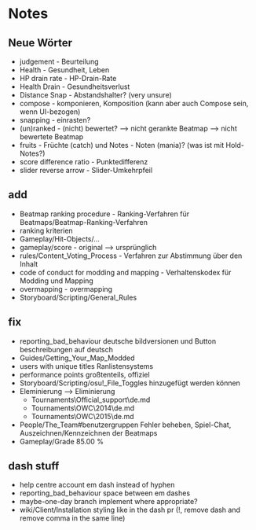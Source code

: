 # Notes

## Neue Wörter

- judgement - Beurteilung
- Health - Gesundheit, Leben
- HP drain rate - HP-Drain-Rate
- Health Drain - Gesundheitsverlust
- Distance Snap - Abstandshalter? (very unsure)
- compose - komponieren, Komposition (kann aber auch Compose sein, wenn UI-bezogen)
- snapping - einrasten?
- (un)ranked - (nicht) bewertet? --> nicht gerankte Beatmap --> nicht bewertete Beatmap
- fruits - Früchte (catch) und Notes - Noten (mania)? (was ist mit Hold-Notes?)
- score difference ratio - Punktedifferenz
- slider reverse arrow - Slider-Umkehrpfeil

## add

- Beatmap ranking procedure - Ranking-Verfahren für Beatmaps/Beatmap-Ranking-Verfahren
- ranking kriterien
- Gameplay/Hit-Objects/...
- gameplay/score - original --> ursprünglich
- rules/Content_Voting_Process - Verfahren zur Abstimmung über den Inhalt
- code of conduct for modding and mapping - Verhaltenskodex für Modding und Mapping
- overmapping - overmapping
- Storyboard/Scripting/General_Rules

## fix

- reporting_bad_behaviour deutsche bildversionen und Button beschreibungen auf deutsch
- Guides/Getting_Your_Map_Modded
- users with unique titles Ranlistensystems
- performance points großtenteils, offiziel
- Storyboard/Scripting/osu!_File_Toggles hinzugefügt werden können
- Eleminierung --> Eliminierung
  - Tournaments\Official_support\de.md
  - Tournaments\OWC\2014\de.md
  - Tournaments\OWC\2015\de.md
- People/The_Team#benutzergruppen Fehler beheben, Spiel-Chat, Auszeichnen/Kennzeichnen der Beatmaps
- Gameplay/Grade 85.00 %

## dash stuff

- help centre account em dash instead of hyphen
- reporting_bad_behaviour space between em dashes
- maybe-one-day branch implement where appropriate?
- wiki/Client/Installation styling like in the dash pr (!, remove dash and remove comma in the same line)
